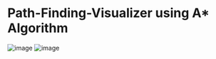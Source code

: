 # Path-Finding-Visualizer using A* Algorithm

![image](https://github.com/Sxmxrth/Path-Finding-Visualizer/assets/89729757/ede84ed7-5ef2-4d33-b8a3-216a05a925c1) ![image](https://github.com/Sxmxrth/Path-Finding-Visualizer/assets/89729757/5d926dab-0b0f-4e5e-b0fb-3f5de04114e0)

